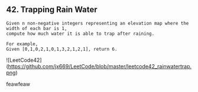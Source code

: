 ## 42. Trapping Rain Water

	Given n non-negative integers representing an elevation map where the width of each bar is 1, 
	compute how much water it is able to trap after raining.

	For example, 
	Given [0,1,0,2,1,0,1,3,2,1,2,1], return 6.

![LeetCode42]
(https://github.com/jx669/LeetCode/blob/master/leetcode42_rainwatertrap.png)

feawfeaw